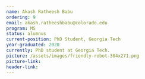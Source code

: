 ```yaml
---
name: Akash Ratheesh Babu
ordering: 9
email: akash.ratheeshbabu@colorado.edu
program: MS 
status: alumnus 
current-position: PhD Student, Georgia Tech
year-graduated: 2020
currently: PhD student at Georgia Tech.
picture: /assets/images/friendly-robot-304x271.png
picture-link: 
header-link: 
---
```

